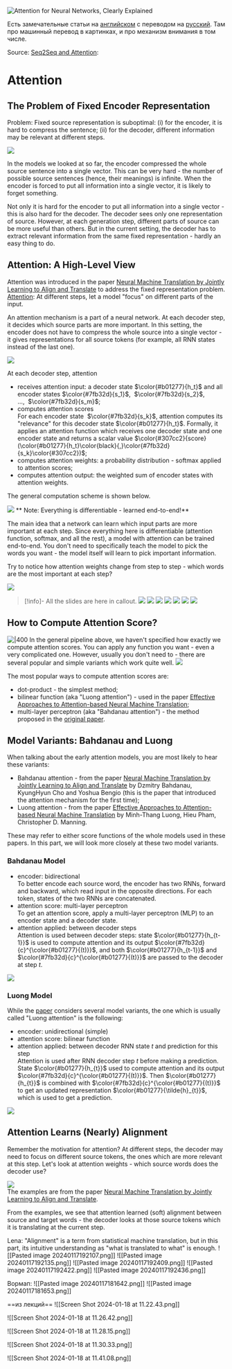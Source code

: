 ![Attention for Neural Networks, Clearly Explained](https://www.youtube.com/watch?v=PSs6nxngL6k)

Есть замечательные статьи на [английском](https://jalammar.github.io/visualizing-neural-machine-translation-mechanics-of-seq2seq-models-with-attention/) с переводом на [русский](https://habr.com/ru/articles/486158/). Там про машинный перевод в картинках, и про механизм внимания в том числе.

Source: [Seq2Seq and Attention](https://lena-voita.github.io/nlp_course/seq2seq_and_attention.html#:~:text=to%20worse%20quality.-,Attention,-The%20Problem%20of):
# Attention

## The Problem of Fixed Encoder Representation

Problem: Fixed source representation is suboptimal: (i) for the encoder, it is hard to compress the sentence; (ii) for the decoder, different information may be relevant at different steps.

![](https://lena-voita.github.io/resources/lectures/seq2seq/attention/bottleneck-min.png)

In the models we looked at so far, the encoder compressed the whole source sentence into a single vector. This can be very hard - the number of possible source sentences (hence, their meanings) is infinite. When the encoder is forced to put all information into a single vector, it is likely to forget something.

Not only it is hard for the encoder to put all information into a single vector - this is also hard for the decoder. The decoder sees only one representation of source. However, at each generation step, different parts of source can be more useful than others. But in the current setting, the decoder has to extract relevant information from the same fixed representation - hardly an easy thing to do.

## Attention: A High-Level View

Attention was introduced in the paper [Neural Machine Translation by Jointly Learning to Align and Translate](https://arxiv.org/pdf/1409.0473.pdf) to address the fixed representation problem.
[Attention](https://lena-voita.github.io/nlp_course/seq2seq_and_attention.html#:~:text=fixed%20representation%20problem.-,Attention,-%3A%20At%20different%20steps): At different steps, let a model "focus" on different parts of the input.

An attention mechanism is a part of a neural network. At each decoder step, it decides which source parts are more important. In this setting, the encoder does not have to compress the whole source into a single vector - it gives representations for all source tokens (for example, all RNN states instead of the last one).

![](https://lena-voita.github.io/resources/lectures/seq2seq/attention/general_scheme-min.png)

At each decoder step, attention

- receives attention input: a decoder state $\color{#b01277}{h_t}$ and all encoder states $\color{#7fb32d}{s_1}$,  $\color{#7fb32d}{s_2}$, ...,  $\color{#7fb32d}{s_m}$;
- computes attention scores  
    For each encoder state  $\color{#7fb32d}{s_k}$, attention computes its "relevance" for this decoder state $\color{#b01277}{h_t}$. Formally, it applies an attention function which receives one decoder state and one encoder state and returns a scalar value $\color{#307cc2}{score}(\color{#b01277}{h_t}\color{black}{,}\color{#7fb32d}{s_k}\color{#307cc2})$;
- computes attention weights: a probability distribution - softmax applied to attention scores;
- computes attention output: the weighted sum of encoder states with attention weights.

The general computation scheme is shown below.

![](https://lena-voita.github.io/resources/lectures/seq2seq/attention/computation_scheme-min.png)
** Note: Everything is differentiable - learned end-to-end!**

The main idea that a network can learn which input parts are more important at each step. Since everything here is differentiable (attention function, softmax, and all the rest), a model with attention can be trained end-to-end. You don't need to specifically teach the model to pick the words you want - the model itself will learn to pick important information.

Try to notice how attention weights change from step to step - which words are the most important at each step?

![](https://lena-voita.github.io/resources/lectures/seq2seq/attention/attn_for_steps/1-min.png)
>[!info]- All the slides are here in callout. 
> ![](https://lena-voita.github.io/resources/lectures/seq2seq/attention/attn_for_steps/2-min.png)
> ![](https://lena-voita.github.io/resources/lectures/seq2seq/attention/attn_for_steps/3-min.png)
> ![](https://lena-voita.github.io/resources/lectures/seq2seq/attention/attn_for_steps/4-min.png)
> ![](https://lena-voita.github.io/resources/lectures/seq2seq/attention/attn_for_steps/5-min.png)
> ![](https://lena-voita.github.io/resources/lectures/seq2seq/attention/attn_for_steps/6-min.png)
> ![](https://lena-voita.github.io/resources/lectures/seq2seq/attention/attn_for_steps/7-min.png)
> ![](https://lena-voita.github.io/resources/lectures/seq2seq/attention/attn_for_steps/8-min.png)

## How to Compute Attention Score?
![|400](https://lena-voita.github.io/resources/lectures/seq2seq/attention/attn_score_what_is_here-min.png)
In the general pipeline above, we haven't specified how exactly we compute attention scores. You can apply any function you want - even a very complicated one. However, usually you don't need to - there are several popular and simple variants which work quite well.
![](https://lena-voita.github.io/resources/lectures/seq2seq/attention/score_functions-min.png)

The most popular ways to compute attention scores are:

- dot-product - the simplest method;
- bilinear function (aka "Luong attention") - used in the paper [Effective Approaches to Attention-based Neural Machine Translation](https://arxiv.org/abs/1508.04025);
- multi-layer perceptron (aka "Bahdanau attention") - the method proposed in the [original paper](https://arxiv.org/pdf/1409.0473.pdf).
## Model Variants: Bahdanau and Luong

When talking about the early attention models, you are most likely to hear these variants:

- Bahdanau attention - from the paper [Neural Machine Translation by Jointly Learning to Align and Translate](https://arxiv.org/pdf/1409.0473.pdf) by Dzmitry Bahdanau, KyungHyun Cho and Yoshua Bengio (this is the paper that introduced the attention mechanism for the first time);
- Luong attention - from the paper [Effective Approaches to Attention-based Neural Machine Translation](https://arxiv.org/abs/1508.04025) by Minh-Thang Luong, Hieu Pham, Christopher D. Manning.

These may refer to either score functions of the whole models used in these papers. In this part, we will look more closely at these two model variants.

### Bahdanau Model

- encoder: bidirectional  
    To better encode each source word, the encoder has two RNNs, forward and backward, which read input in the opposite directions. For each token, states of the two RNNs are concatenated.
- attention score: multi-layer perceptron  
    To get an attention score, apply a multi-layer perceptron (MLP) to an encoder state and a decoder state.
- attention applied: between decoder steps  
    Attention is used between decoder steps: state $\color{#b01277}{h_{t-1}}$ is used to compute attention and its output $\color{#7fb32d}{c}^{\color{#b01277}{(t)}}$, and both $\color{#b01277}{h_{t-1}}$ and $\color{#7fb32d}{c}^{\color{#b01277}{(t)}}$ are passed to the decoder at step $t$.

![](https://lena-voita.github.io/resources/lectures/seq2seq/attention/bahdanau_model-min.png)

### Luong Model

While the [paper](https://arxiv.org/abs/1508.04025) considers several model variants, the one which is usually called "Luong attention" is the following:

- encoder: unidirectional (simple)
- attention score: bilinear function
- attention applied: between decoder RNN state $t$ and prediction for this step  
    Attention is used after RNN decoder step $t$ before making a prediction. State $\color{#b01277}{h_{t}}$ used to compute attention and its output $\color{#7fb32d}{c}^{\color{#b01277}{(t)}}$. Then $\color{#b01277}{h_{t}}$ is combined with $\color{#7fb32d}{c}^{\color{#b01277}{(t)}}$ to get an updated representation $\color{#b01277}{\tilde{h}_{t}}$, which is used to get a prediction.

![](https://lena-voita.github.io/resources/lectures/seq2seq/attention/luong_model-min.png)

## Attention Learns (Nearly) Alignment

Remember the motivation for attention? At different steps, the decoder may need to focus on different source tokens, the ones which are more relevant at this step. Let's look at attention weights - which source words does the decoder use?

![](https://lena-voita.github.io/resources/lectures/seq2seq/attention/bahdanau_examples-min.png)  
The examples are from the paper [Neural Machine Translation by Jointly Learning to Align and Translate](https://arxiv.org/pdf/1409.0473.pdf).

From the examples, we see that attention learned (soft) alignment between source and target words - the decoder looks at those source tokens which it is translating at the current step.

Lena: "Alignment" is a term from statistical machine translation, but in this part, its intuitive understanding as "what is translated to what" is enough.
![[Pasted image 20240117192107.png]]
![[Pasted image 20240117192135.png]]
![[Pasted image 20240117192409.png]]
![[Pasted image 20240117192422.png]]
![[Pasted image 20240117192436.png]]

Вормап:
![[Pasted image 20240117181642.png]]
![[Pasted image 20240117181653.png]]

==из лекций==
![[Screen Shot 2024-01-18 at 11.22.43.png]]

![[Screen Shot 2024-01-18 at 11.26.42.png]]

![[Screen Shot 2024-01-18 at 11.28.15.png]]

![[Screen Shot 2024-01-18 at 11.30.33.png]]

![[Screen Shot 2024-01-18 at 11.41.08.png]]

